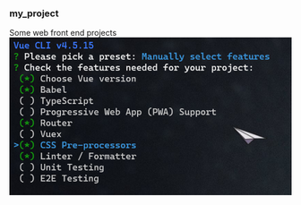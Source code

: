 ### my_project
Some web front end projects
![创建vue项目](https://github.com/Zhangxilonglong/my_project/blob/vue-demo-移动端程序员头条/images/创建vue项目.png)
